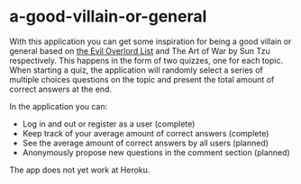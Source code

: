 # a-good-villain-or-general
With this application you can get some inspiration for being a good villain or general based on [the Evil Overlord List](https://www.google.com/search?client=firefox-b-d&q=evil+overlord+list) and The Art of War by Sun Tzu respectively. This happens in the form of two quizzes, one for each topic. When starting a quiz, the application will randomly select a series of multiple choices questions on the topic and present the total amount of correct answers at the end.

In the application you can:

* Log in and out or register as a user (complete)
* Keep track of your average amount of correct answers (complete)
* See the average amount of correct answers by all users (planned)
* Anonymously propose new questions in the comment section (planned)

The app does not yet work at Heroku.
